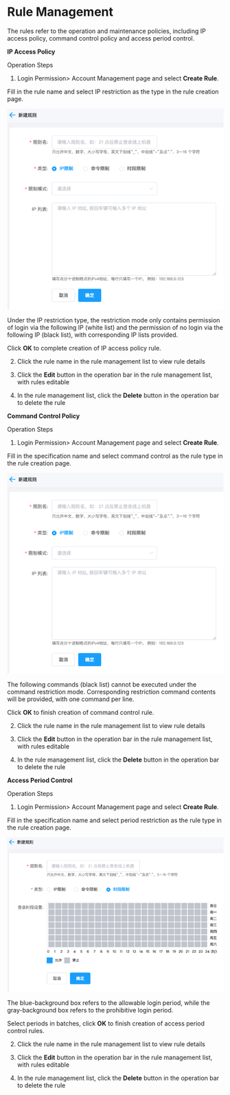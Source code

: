 # Rule Management

The rules refer to the operation and maintenance policies, including IP access policy, command control policy and access period control.

**IP Access Policy**

Operation Steps

1. Login Permission> Account Management page and select **Create Rule**.

  Fill in the rule name and select IP restriction as the type in the rule creation page.
  
   ![](/image/Bastion/ipRule.png) 
  
  Under the IP restriction type, the restriction mode only contains permission of login via the following IP (white list) and the permission of no login via the following IP (black list), with corresponding IP lists provided.
  
  Click **OK** to complete creation of IP access policy rule.

2. Click the rule name in the rule management list to view rule details

3. Click the **Edit** button in the operation bar in the rule management list, with rules editable
  
4. In the rule management list, click the **Delete** button in the operation bar to delete the rule


**Command Control Policy**

Operation Steps

1. Login Permission> Account Management page and select **Create Rule**.

  Fill in the specification name and select command control as the rule type in the rule creation page.
  
   ![](/image/Bastion/ipRule.png) 
     
  The following commands (black list) cannot be executed under the command restriction mode. Corresponding restriction command contents will be provided, with one command per line.
  
  Click **OK** to finish creation of command control rule.
  
  
2. Click the rule name in the rule management list to view rule details

3. Click the **Edit** button in the operation bar in the rule management list, with rules editable
  
4. In the rule management list, click the **Delete** button in the operation bar to delete the rule



**Access Period Control**

Operation Steps

1. Login Permission> Account Management page and select **Create Rule**.

  Fill in the specification name and select period restriction as the rule type in the rule creation page.
    
   ![](/image/Bastion/timeRule.png) 
  
  The blue-background box refers to the allowable login period, while the gray-background box refers to the prohibitive login period.
  
  Select periods in batches, click **OK** to finish creation of access period control rules.
  
2. Click the rule name in the rule management list to view rule details

3. Click the **Edit** button in the operation bar in the rule management list, with rules editable
  
4. In the rule management list, click the **Delete** button in the operation bar to delete the rule
